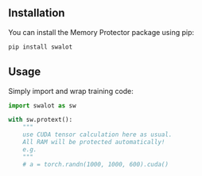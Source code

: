## Installation

You can install the Memory Protector package using pip:

```bash
pip install swalot
```


## Usage

Simply import and wrap training code:
```python
import swalot as sw

with sw.protext():
    """
    use CUDA tensor calculation here as usual.
    All RAM will be protected automatically!
    e.g.
    """
    # a = torch.randn(1000, 1000, 600).cuda()
```